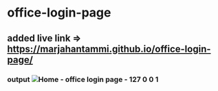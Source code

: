 # office-login-page
## added live link => https://marjahantammi.github.io/office-login-page/
### output ![Home - office login page - 127 0 0 1](https://user-images.githubusercontent.com/70445883/212545139-4b9ae64b-ca4c-4305-9eb7-c950ffdb5239.png)

